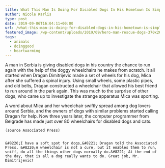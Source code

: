 ```yaml
---
title: What This Man Is Doing For Disabled Dogs In His Hometown Is Simply Heroic
author: Nicole Karlis
type: post
date: 2019-09-06T16:04:11+00:00
url: /what-this-man-is-doing-for-disabled-dogs-in-his-hometown-is-simply-heroic/
featured_image: /wp-content/uploads/2019/09/hero-man-rescue-dogs-370x208.jpg
tags:
  - animals
  - doinggood
  - heartwarming
---
```


A man in Serbia is giving disabled dogs in his country the chance to run again with the help of the doggy wheelchairs he makes from scratch.
It all started when Dragan Dimitrijevic made a set of wheels for his dog, Mica after she suffered a spinal injury. Using small wheels, some plastic pipes, and old belts, Dragan constructed a wheelchair that allowed his best friend to run around in the park again. This was much to the surprise of other dogs, who came up to investigate the strange apparatus Mica was sporting.

A word about Mica and her wheelchair swiftly spread among dog lovers around Serbia, and the owners of dogs with similar problems started calling Dragan for help. Now three years later, the computer programmer from Belgrade has made just over 80 wheelchairs for disabled dogs and cats.

  
    (source Associated Press)
  
  
    &#8220;I have a soft spot for dogs,&#8221; Dragan told the Associated Press. &#8220;A wheelchair is not a cure, but it enables them to run, sniff, do all the things other dogs normally do.&#8221; At the end of the day, that is all a dog really wants to do. Great job, Mr. Dimitrijevic!
  
